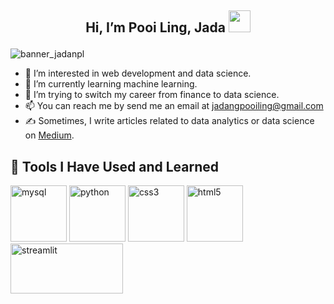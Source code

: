 ## <p align="center">Hi, I’m Pooi Ling, Jada <img src="https://user-images.githubusercontent.com/39955420/147578264-bae0526c-028a-49d2-8af8-d08bb4edbd2a.gif" width="35" /></p>

![banner_jadanpl](https://user-images.githubusercontent.com/57357735/193459312-013b1257-4d8a-473b-b447-94eb1194b31d.gif)


- 👀 I’m interested in web development and data science.
- 🌱 I’m currently learning machine learning. 
- 💞️ I’m trying to switch my career from finance to data science. 
- 📫 You can reach me by send me an email at jadangpooiling@gmail.com
- ✍ Sometimes, I write articles related to data analytics or data science on <a href="https://medium.com/@jadangpooiling">Medium</a>.

<!---
jadanpl/jadanpl is a ✨ special ✨ repository because its `README.md` (this file) appears on your GitHub profile.
You can click the Preview link to take a look at your changes.
--->

<h2> 🚀 Tools I Have Used and Learned</h2>
<p align="left">
  <img src="https://cdn.jsdelivr.net/gh/devicons/devicon/icons/mysql/mysql-original-wordmark.svg" alt="mysql" width="90" height="90"/>
  <img src="https://cdn.jsdelivr.net/gh/devicons/devicon/icons/python/python-original-wordmark.svg" alt="python" width="90" height="90"/>
  <img src="https://cdn.jsdelivr.net/gh/devicons/devicon/icons/css3/css3-original-wordmark.svg" alt="css3" width="90" height="90"/>
  <img src="https://cdn.jsdelivr.net/gh/devicons/devicon/icons/html5/html5-original-wordmark.svg" alt="html5" width="90" height="90"/>
  <img src="https://streamlit.io/images/brand/streamlit-logo-secondary-colormark-lighttext.svg" alt="streamlit" width="180" height="80"/>
</p>
